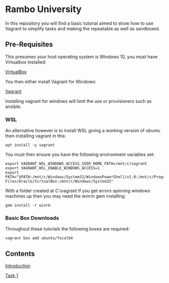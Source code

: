 # Rambo University
In this repository you will find a basic tutorial aimed to show how to use Vagrant to simplify tasks and making the repeatable as well as sandboxed.


## Pre-Requisites
This presumes your host operating system is Windows 10, you must have Virtualbox installed:

[VirtualBox](https://www.virtualbox.org/wiki/Downloads)

You then either install Vagrant for Windows:

[Vagrant](https://www.vagrantup.com/downloads)

Installing vagrant for windows will limit the use or provisioners such as ansible.

### WSL
An alternative however is to install WSL giving a working version of ubuntu then installing vagrant in this:

```
apt install -y vagrant
```

You must then ensure you have the following environment variables set:

```
export VAGRANT_WSL_WINDOWS_ACCESS_USER_HOME_PATH=/mnt/c/vagrant
export VAGRANT_WSL_ENABLE_WINDOWS_ACCESS=1
export PATH="$PATH:/mnt/c/Windows/System32/WindowsPowerShell/v1.0:/mnt/c/Program Files/Oracle/VirtualBox:/mnt/c/Windows/System32"
```

With a folder created at C:\vagrant
If you get errors spinning windows machines up then you may need the winrm gem installing

```
gem install -r winrm
```

### Basic Box Downloads
Throughout these tutorials the following boxes are required:

```
vagrant box add ubuntu/focal64
```

## Contents

[Introduction](introduction/README.md)

[Task 1](task1/README.md)


